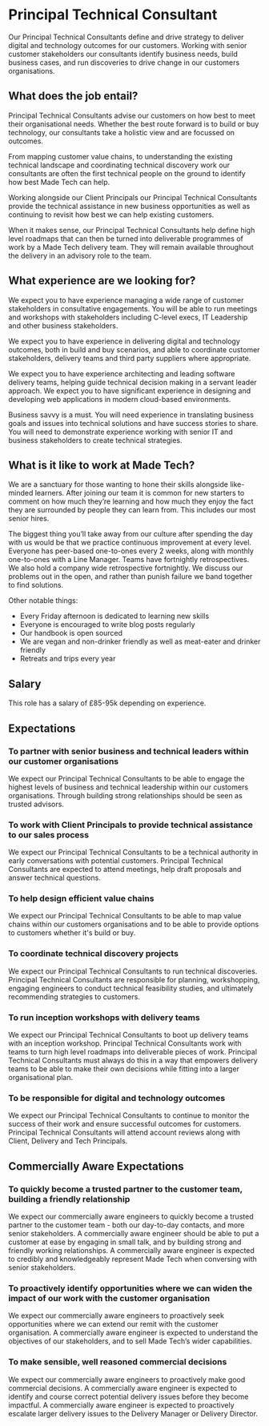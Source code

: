 # Principal Technical Consultant

Our Principal Technical Consultants define and drive strategy to deliver digital and technology outcomes for our customers. Working with senior customer stakeholders our consultants identify business needs, build business cases, and run discoveries to drive change in our customers organisations.

## What does the job entail?

Principal Technical Consultants advise our customers on how best to meet their organisational needs. Whether the best route forward is to build or buy technology, our consultants take a holistic view and are focussed on outcomes.

From mapping customer value chains, to understanding the existing technical landscape and coordinating technical discovery work our consultants are often the first technical people on the ground to identify how best Made Tech can help.

Working alongside our Client Principals our Principal Technical Consultants provide the technical assistance in new business opportunities as well as continuing to revisit how best we can help existing customers.

When it makes sense, our Principal Technical Consultants help define high level roadmaps that can then be turned into deliverable programmes of work by a Made Tech delivery team. They will remain available throughout the delivery in an advisory role to the team.

## What experience are we looking for?

We expect you to have experience managing a wide range of customer stakeholders in consultative engagements. You will be able to run meetings and workshops with stakeholders including C-level execs, IT Leadership and other business stakeholders.

We expect you to have experience in delivering digital and technology outcomes, both in build and buy scenarios, and able to coordinate customer stakeholders, delivery teams and third party suppliers where appropriate.

We expect you to have experience architecting and leading software delivery teams, helping guide technical decision making in a servant leader approach. We expect you to have significant experience in designing and developing web applications in modern cloud-based environments.

Business savvy is a must. You will need experience in translating business goals and issues into technical solutions and have success stories to share. You will need to demonstrate experience working with senior IT and business stakeholders to create technical strategies.

## What is it like to work at Made Tech?

We are a sanctuary for those wanting to hone their skills alongside like-minded learners. After joining our team it is common for new starters to comment on how much they’re learning and how much they enjoy the fact they are surrounded by people they can learn from. This includes our most senior hires.

The biggest thing you’ll take away from our culture after spending the day with us would be that we practice continuous improvement at every level. Everyone has peer-based one-to-ones every 2 weeks, along with monthly one-to-ones with a Line Manager. Teams have fortnightly retrospectives. We also hold a company wide retrospective fortnightly. We discuss our problems out in the open, and rather than punish failure we band together to find solutions.

Other notable things:

- Every Friday afternoon is dedicated to learning new skills
- Everyone is encouraged to write blog posts regularly
- Our handbook is open sourced
- We are vegan and non-drinker friendly as well as meat-eater and drinker friendly
- Retreats and trips every year

## Salary

This role has a salary of £85-95k depending on experience.


## Expectations

### To partner with senior business and technical leaders within our customer organisations

We expect our Principal Technical Consultants to be able to engage the highest levels of business and technical leadership within our customers organisations. Through building strong relationships should be seen as trusted advisors.

### To work with Client Principals to provide technical assistance to our sales process

We expect our Principal Technical Consultants to be a technical authority in early conversations with potential customers. Principal Technical Consultants are expected to attend meetings, help draft proposals and answer technical questions.

### To help design efficient value chains

We expect our Principal Technical Consultants to be able to map value chains within our customers organisations and to be able to provide options to customers whether it's build or buy.

### To coordinate technical discovery projects

We expect our Principal Technical Consultants to run technical discoveries. Principal Technical Consultants are responsible for planning, workshopping, engaging engineers to conduct technical feasibility studies, and ultimately recommending strategies to customers.

### To run inception workshops with delivery teams

We expect our Principal Technical Consultants to boot up delivery teams with an inception workshop. Principal Technical Consultants work with teams to turn high level roadmaps into deliverable pieces of work. Principal Technical Consultants must always do this in a way that empowers delivery teams to be able to make their own decisions while fitting into a larger organisational plan.

### To be responsible for digital and technology outcomes

We expect our Principal Technical Consultants to continue to monitor the success of their work and ensure successful outcomes for customers. Principal Technical Consultants will attend account reviews along with Client, Delivery and Tech Principals.

## Commercially Aware Expectations

### To quickly become a trusted partner to the customer team, building a friendly relationship

We expect our commercially aware engineers to quickly become a trusted partner to the customer team - both our day-to-day contacts, and more senior stakeholders. A commercially aware engineer should be able to put a customer at ease by engaging in small talk, and by building strong and friendly working relationships. A commercially aware engineer is expected to credibly and knowledgeably represent Made Tech when conversing with senior stakeholders.

### To proactively identify opportunities where we can widen the impact of our work with the customer organisation

We expect our commercially aware engineers to proactively seek opportunities where we can extend our remit with the customer organisation. A commercially aware engineer is expected to understand the objectives of our stakeholders, and to sell Made Tech’s wider capabilities.

### To make sensible, well reasoned commercial decisions

We expect our commercially aware engineers to proactively make good commercial decisions. A commercially aware engineer is expected to identify and course correct potential delivery issues before they become impactful. A commercially aware engineer is expected to proactively escalate larger delivery issues to the Delivery Manager or Delivery Director.